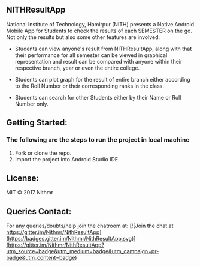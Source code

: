 ## NITHResultApp

National Institute of Technology, Hamirpur (NITH) presents a Native Android Mobile App for Students to check the results of each SEMESTER on the go. Not only the results but also some other features are involved:

* Students can view anyone's result from NITHResultApp, along with that their performance for all semester can be viewed in graphical representation and result can be compared with anyone within their respective branch, year or even the entire college.

* Students can plot graph for the result of entire branch either according to the Roll Number or their corresponding ranks in the class.

* Students can search for other Students either by their Name or Roll Number only.

## Getting Started:

### The following are the steps to run the project in local machine 

1. Fork or clone the repo.
2. Import the project into Android Studio IDE.


## License:
MIT © 2017 Nithmr

## Queries Contact: 

For any queries/doubts/help join the chatroom at:
[![Join the chat at https://gitter.im/Nithmr/NithResultApp](https://badges.gitter.im/Nithmr/NithResultApp.svg)](https://gitter.im/Nithmr/NithResultApp?utm_source=badge&utm_medium=badge&utm_campaign=pr-badge&utm_content=badge)  





